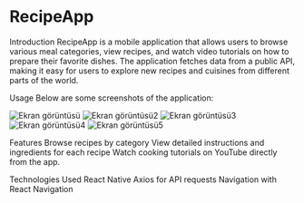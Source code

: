 # RecipeApp
Introduction
RecipeApp is a mobile application that allows users to browse various meal categories, view recipes, and watch video tutorials on how to prepare their favorite dishes. The application fetches data from a public API, making it easy for users to explore new recipes and cuisines from different parts of the world.

Usage
Below are some screenshots of the application:

![Ekran görüntüsü](https://github.com/user-attachments/assets/0851a34c-2e07-4aff-b4ee-df0e06365500)
![Ekran görüntüsü2](https://github.com/user-attachments/assets/6fd23200-5da3-4da0-8380-df24cb445e85)
![Ekran görüntüsü3](https://github.com/user-attachments/assets/e5c81943-ee14-460a-942a-f754250b6da9)
![Ekran görüntüsü4](https://github.com/user-attachments/assets/e721ceb9-6f8a-43ef-9096-03e9c3742a2a)
![Ekran görüntüsü5](https://github.com/user-attachments/assets/a33f88cd-6d14-4fdc-8cf0-bb28aad48501)


Features
Browse recipes by category
View detailed instructions and ingredients for each recipe
Watch cooking tutorials on YouTube directly from the app.

Technologies Used
React Native
Axios for API requests
Navigation with React Navigation
